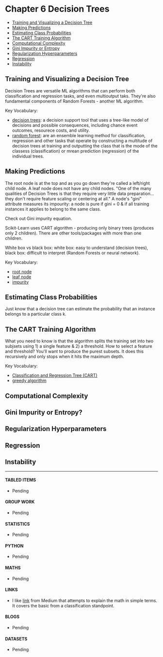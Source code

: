 # Chapter 6 Decision Trees

- [Training and Visualizing a Decision Tree](#training-and-visualizing-a-decision-tree)
- [Making Predictions](#making-predictions)
- [Estimating Class Probabilities](#estimating-class-probabilities)
- [The CART Training Algorithm](#the-cart-training-algorithm)
- [Computational Complexity](#computational-complexity)
- [Gini Impurity or Entropy](#gini-impurity-or-entropy)
- [Regularization Hyperparameters](#regularization-hyperparameters)
- [Regression](#regression)
- [Instability](#instability)

## Training and Visualizing a Decision Tree

Decision Trees are versatile ML algorithms that can perform both classification and regression tasks, and even multioutput taks. They're also fundamental components of Random Forests - another ML algorithm. 

Key Vocabulary:
- [decision trees](https://en.wikipedia.org/wiki/Decision_tree): a decision support tool that uses a tree-like model of decisions and possible consequences, including chance event outcomes, resourece costs, and utility. 
- [random forest](https://en.wikipedia.org/wiki/Random_forest): are an ensemble learning method for classification, regression and other tasks that operate by constructing a multitude of decision trees at training and outputting the class that is the mode of the classess (classification) or mrean prediction (regression) of the individual trees.

## Making Predictions

The root node is at the top and as you go down they're called a left/right child node. A leaf node does not have any child nodes. "One of the many qualities of Decision Trees is that they require very little data preparation... they don't require feature scaling or centering at all." A node's "gini" attribute measures its impourity: a node is pure if gini = 0 & if all training instances it applies to belong to the same class. 

Check out Gini impurity equation. 

Scikit-Learn uses CART algorithm - producing only binary trees (produces only 2 children). There are other tools/packages with more than one children.

White box vs black box: white box: easy to understand (decision trees), black box: difficult to interpret (Random Forests or neural network). 

Key Vocabulary: 
- [root node](https://en.wikipedia.org/wiki/Tree_(data_structure)) 
- [leaf node](https://en.wikipedia.org/wiki/Tree_(data_structure)#Terminology)
- [impurity](https://en.wikipedia.org/wiki/Decision_tree_learning#Gini_impurity)

## Estimating Class Probabilities

Just know that a decision tree can estimate the probability that an instance belongs to a particular class k. 

## The CART Training Algorithm

What you need to know is that the algorithm splits the training set into two subjsets using 1) a single feature & 2) a threshold. How to select a feature and threshold? You'll want to produce the purest subsets. It does this recursively and only stops when it hits the maximum depth. 

Key Vocabulary:
- [Classification and Regression Tree (CART)](https://en.wikipedia.org/wiki/Predictive_analytics#Classification_and_regression_trees_(CART))
- [greedy algorithm](https://en.wikipedia.org/wiki/Greedy_algorithm)

## Computational Complexity

## Gini Impurity or Entropy?

## Regularization Hyperparameters

## Regression

## Instability



___

#### TABLED ITEMS
- Pending

#### GROUP WORK
- Pending

#### STATISTICS
- Pending

#### PYTHON
- Pending

#### MATHS
- Pending

#### LINKS
- I like [link](https://medium.com/@ankitnitjsr13/math-behind-support-vector-machine-svm-5e7376d0ee4d) from Medium that attempts to explain the math in simple terms. It covers the basic from a classification standpoint.

#### BLOGS
- Pending

#### DATASETS
- Pending

